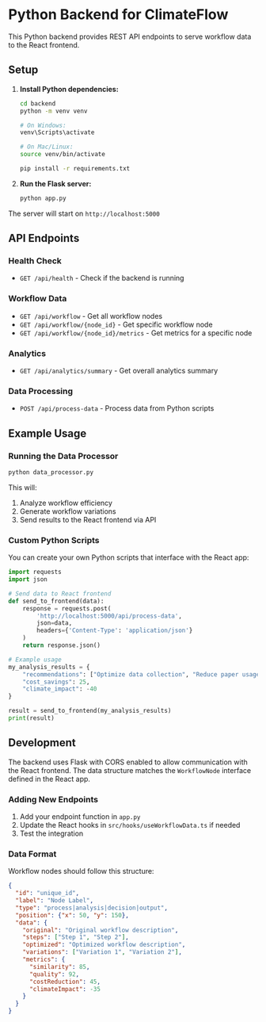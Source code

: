 # Python Backend for ClimateFlow

This Python backend provides REST API endpoints to serve workflow data to the React frontend.

## Setup

1. **Install Python dependencies:**
   ```bash
   cd backend
   python -m venv venv
   
   # On Windows:
   venv\Scripts\activate
   
   # On Mac/Linux:
   source venv/bin/activate
   
   pip install -r requirements.txt
   ```

2. **Run the Flask server:**
   ```bash
   python app.py
   ```

The server will start on `http://localhost:5000`

## API Endpoints

### Health Check
- `GET /api/health` - Check if the backend is running

### Workflow Data
- `GET /api/workflow` - Get all workflow nodes
- `GET /api/workflow/{node_id}` - Get specific workflow node
- `GET /api/workflow/{node_id}/metrics` - Get metrics for a specific node

### Analytics
- `GET /api/analytics/summary` - Get overall analytics summary

### Data Processing
- `POST /api/process-data` - Process data from Python scripts

## Example Usage

### Running the Data Processor
```bash
python data_processor.py
```

This will:
1. Analyze workflow efficiency
2. Generate workflow variations
3. Send results to the React frontend via API

### Custom Python Scripts

You can create your own Python scripts that interface with the React app:

```python
import requests
import json

# Send data to React frontend
def send_to_frontend(data):
    response = requests.post(
        'http://localhost:5000/api/process-data',
        json=data,
        headers={'Content-Type': 'application/json'}
    )
    return response.json()

# Example usage
my_analysis_results = {
    "recommendations": ["Optimize data collection", "Reduce paper usage"],
    "cost_savings": 25,
    "climate_impact": -40
}

result = send_to_frontend(my_analysis_results)
print(result)
```

## Development

The backend uses Flask with CORS enabled to allow communication with the React frontend. The data structure matches the `WorkflowNode` interface defined in the React app.

### Adding New Endpoints

1. Add your endpoint function in `app.py`
2. Update the React hooks in `src/hooks/useWorkflowData.ts` if needed
3. Test the integration

### Data Format

Workflow nodes should follow this structure:
```json
{
  "id": "unique_id",
  "label": "Node Label",
  "type": "process|analysis|decision|output",
  "position": {"x": 50, "y": 150},
  "data": {
    "original": "Original workflow description",
    "steps": ["Step 1", "Step 2"],
    "optimized": "Optimized workflow description",
    "variations": ["Variation 1", "Variation 2"],
    "metrics": {
      "similarity": 85,
      "quality": 92,
      "costReduction": 45,
      "climateImpact": -35
    }
  }
}
```
